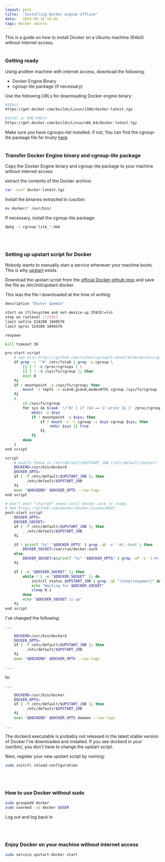 ```yaml
---
layout: post
title:  "Installing Docker engine offline"
date:   2016-05-16 14:41
tags: docker ubuntu
---
```


This is a guide on how to install Docker on a Ubuntu machine (64bit) without internet access.
<br>
<br>

### Getting ready
Using another machine with internet access, download the following:

* Docker Engine Binary
* cgroup-lite package (if necessary)

Use the following URLs for downloading Docker engine binary:

```bash
#32bit
https://get.docker.com/builds/Linux/i386/docker-latest.tgz

#Intel or AMD 64bit 
https://get.docker.com/builds/Linux/x86_64/docker-latest.tgz

```

Make sure you have cgroups-list installed. if not, You can find the cgroup-lite package file for trusty [here][1].
<br>
<br>

### Transfer Docker Engine binary and cgroup-lite package

Copy the Docker Engine binary and cgroup-lite package to your machine without internet access

extract the contents of the Docker archive:

```bash
tar -xvzf docker-latest.tgz

```

Install the binaries extracted to /usr/bin:

```bash
mv docker/* /usr/bin/
```

If necessary, install the cgroup-lite package:

```bash
dpkg -i cgroup-lite_*.deb
```
<br>
<br>

### Setting up upstart script for Docker

Nobody wants to manually start a service whenever your machine boots. This is why [upstart][2] exists. 

Download the upstart script from the [official Docker github repo][3] and save the file as /etc/init/upstart-docker.

This was the file I downloaded at the time of writing:

```bash
description "Docker daemon"

start on (filesystem and net-device-up IFACE!=lo)
stop on runlevel [!2345]
limit nofile 524288 1048576
limit nproc 524288 1048576

respawn

kill timeout 20

pre-start script
    # see also https://github.com/tianon/cgroupfs-mount/blob/master/cgroupfs-mount
    if grep -v '^#' /etc/fstab | grep -q cgroup \
        || [ ! -e /proc/cgroups ] \
        || [ ! -d /sys/fs/cgroup ]; then
        exit 0
    fi
    if ! mountpoint -q /sys/fs/cgroup; then
        mount -t tmpfs -o uid=0,gid=0,mode=0755 cgroup /sys/fs/cgroup
    fi
    (
        cd /sys/fs/cgroup
        for sys in $(awk '!/^#/ { if ($4 == 1) print $1 }' /proc/cgroups); do
            mkdir -p $sys
            if ! mountpoint -q $sys; then
                if ! mount -n -t cgroup -o $sys cgroup $sys; then
                    rmdir $sys || true
                fi
            fi
        done
    )
end script

script
    # modify these in /etc/default/$UPSTART_JOB (/etc/default/docker)
    DOCKERD=/usr/bin/dockerd
    DOCKER_OPTS=
    if [ -f /etc/default/$UPSTART_JOB ]; then
        . /etc/default/$UPSTART_JOB
    fi
    exec "$DOCKERD" $DOCKER_OPTS --raw-logs
end script

# Don't emit "started" event until docker.sock is ready.
# See https://github.com/docker/docker/issues/6647
post-start script
    DOCKER_OPTS=
    DOCKER_SOCKET=
    if [ -f /etc/default/$UPSTART_JOB ]; then
        . /etc/default/$UPSTART_JOB
    fi

    if ! printf "%s" "$DOCKER_OPTS" | grep -qE -e '-H|--host'; then
        DOCKER_SOCKET=/var/run/docker.sock
    else
        DOCKER_SOCKET=$(printf "%s" "$DOCKER_OPTS" | grep -oP -e '(-H|--host)\W*unix://\K(\S+)')
    fi

    if [ -n "$DOCKER_SOCKET" ]; then
        while ! [ -e "$DOCKER_SOCKET" ]; do
            initctl status $UPSTART_JOB | grep -qE "(stop|respawn)/" && exit 1
            echo "Waiting for $DOCKER_SOCKET"
            sleep 0.1
        done
        echo "$DOCKER_SOCKET is up"
    fi
end script
```

I've changed the following:

```bash
...

    DOCKERD=/usr/bin/dockerd
    DOCKER_OPTS=
    if [ -f /etc/default/$UPSTART_JOB ]; then
        . /etc/default/$UPSTART_JOB
    fi
    exec "$DOCKERD" $DOCKER_OPTS --raw-logs

...
```

to:

```bash
...

    DOCKERD=/usr/bin/docker
    DOCKER_OPTS=
    if [ -f /etc/default/$UPSTART_JOB ]; then
        . /etc/default/$UPSTART_JOB
    fi
    exec "$DOCKERD" $DOCKER_OPTS daemon --raw-logs

...
```

The dockerd executable is probably not released in the latest stable version of Docker I've downloaded and installed. If you see dockerd in your /usr/bin/, you don't have to change the upstart script.


Next, register your new upstart script by running:

```bash
sudo initctl reload-configuration
```

<br>
<br>

### How to use Docker without sudo

```bash
sudo groupadd docker
sudo usermod -aG docker $USER
```

Log out and log back in

<br>
<br>

### Enjoy Docker on your machine without internet access

```bash
sudo service upstart-docker start
```


[1]: http://packages.ubuntu.com/trusty/cgroup-lite
[2]: http://upstart.ubuntu.com/
[3]: https://raw.githubusercontent.com/docker/docker/master/contrib/init/upstart/docker.conf
